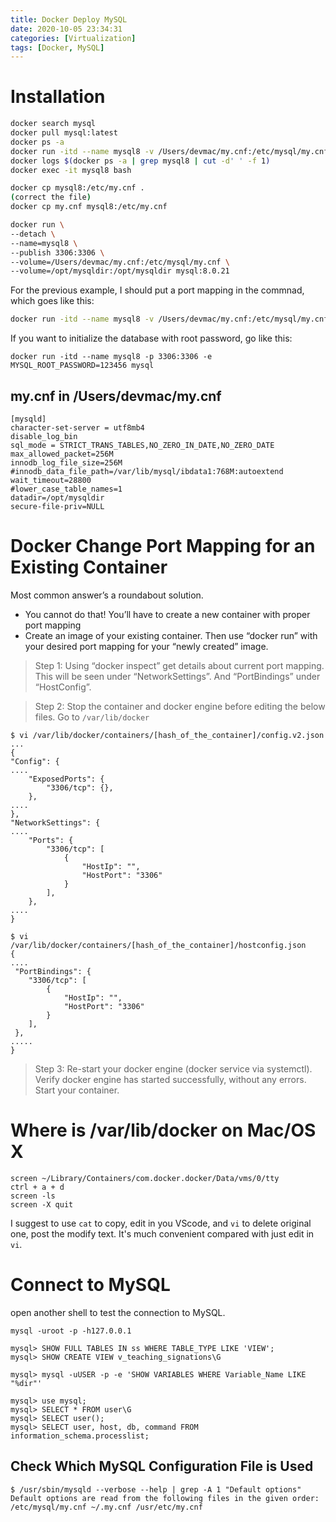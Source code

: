 ```yaml
---
title: Docker Deploy MySQL
date: 2020-10-05 23:34:31
categories: [Virtualization]
tags: [Docker, MySQL]
---
```

# Installation

<!--more-->


``` bash
docker search mysql
docker pull mysql:latest
docker ps -a
docker run -itd --name mysql8 -v /Users/devmac/my.cnf:/etc/mysql/my.cnf -v /opt/mysqldir:/opt/mysqldir mysql:8.0.21
docker logs $(docker ps -a | grep mysql8 | cut -d' ' -f 1)
docker exec -it mysql8 bash

docker cp mysql8:/etc/my.cnf .
(correct the file)
docker cp my.cnf mysql8:/etc/my.cnf

docker run \
--detach \
--name=mysql8 \
--publish 3306:3306 \
--volume=/Users/devmac/my.cnf:/etc/mysql/my.cnf \
--volume=/opt/mysqldir:/opt/mysqldir mysql:8.0.21
```
For the previous example, I should put a port mapping in the commnad, which goes like this:
``` bash
docker run -itd --name mysql8 -v /Users/devmac/my.cnf:/etc/mysql/my.cnf -v /opt/mysqldir:/opt/mysqldir --publish 3306:3306 mysql:8.0.21
```
If you want to initialize the database with root password, go like this:
```
docker run -itd --name mysql8 -p 3306:3306 -e MYSQL_ROOT_PASSWORD=123456 mysql
```
## my.cnf in /Users/devmac/my.cnf
```
[mysqld]
character-set-server = utf8mb4
disable_log_bin
sql_mode = STRICT_TRANS_TABLES,NO_ZERO_IN_DATE,NO_ZERO_DATE
max_allowed_packet=256M
innodb_log_file_size=256M
#innodb_data_file_path=/var/lib/mysql/ibdata1:768M:autoextend
wait_timeout=28800
#lower_case_table_names=1
datadir=/opt/mysqldir
secure-file-priv=NULL                   
```
# Docker Change Port Mapping for an Existing Container
Most common answer’s a roundabout solution.
* You cannot do that! You’ll have to create a new container with proper port mapping
* Create an image of your existing container. Then use “docker run” with your desired port mapping for your “newly created” image.

> Step 1: Using “docker inspect” get details about current port mapping. This will be seen under “NetworkSettings”. And “PortBindings” under “HostConfig”.

> Step 2: Stop the container and docker engine before editing the below files. Go to `/var/lib/docker`

```
$ vi /var/lib/docker/containers/[hash_of_the_container]/config.v2.json
...
{
"Config": {
....
    "ExposedPorts": {
        "3306/tcp": {},
    },
....
},
"NetworkSettings": {
....
    "Ports": {
        "3306/tcp": [
            {
                "HostIp": "",
                "HostPort": "3306"
            }
        ],
    },
....
}
```
```
$ vi /var/lib/docker/containers/[hash_of_the_container]/hostconfig.json
{
....
 "PortBindings": {
    "3306/tcp": [
        {
            "HostIp": "",
            "HostPort": "3306"
        }
    ],
 },
.....
}
```
>Step 3: Re-start your docker engine (docker service via systemctl). Verify docker engine has started successfully, without any errors. Start your container.

# Where is /var/lib/docker on Mac/OS X

```
screen ~/Library/Containers/com.docker.docker/Data/vms/0/tty
ctrl + a + d
screen -ls
screen -X quit
```
I suggest to use `cat` to copy, edit in you VScode, and `vi` to delete original one, post the modify text. It's much convenient compared with just edit in `vi`.


# Connect to MySQL

open another shell to test the connection to MySQL.
```
mysql -uroot -p -h127.0.0.1

mysql> SHOW FULL TABLES IN ss WHERE TABLE_TYPE LIKE 'VIEW';
mysql> SHOW CREATE VIEW v_teaching_signations\G

mysql> mysql -uUSER -p -e 'SHOW VARIABLES WHERE Variable_Name LIKE "%dir"'

mysql> use mysql;
mysql> SELECT * FROM user\G
mysql> SELECT user();
mysql> SELECT user, host, db, command FROM information_schema.processlist;
```

## Check Which MySQL Configuration File is Used
```
$ /usr/sbin/mysqld --verbose --help | grep -A 1 "Default options"
Default options are read from the following files in the given order:
/etc/mysql/my.cnf ~/.my.cnf /usr/etc/my.cnf
```
